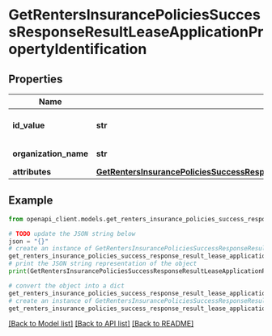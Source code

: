 # GetRentersInsurancePoliciesSuccessResponseResultLeaseApplicationPropertyIdentification


## Properties

Name | Type | Description | Notes
------------ | ------------- | ------------- | -------------
**id_value** | **str** | Unique identifier for the property | 
**organization_name** | **str** | Organization name | 
**attributes** | [**GetRentersInsurancePoliciesSuccessResponseResultLeaseApplicationPropertyIdentificationAttributes**](GetRentersInsurancePoliciesSuccessResponseResultLeaseApplicationPropertyIdentificationAttributes.md) |  | 

## Example

```python
from openapi_client.models.get_renters_insurance_policies_success_response_result_lease_application_property_identification import GetRentersInsurancePoliciesSuccessResponseResultLeaseApplicationPropertyIdentification

# TODO update the JSON string below
json = "{}"
# create an instance of GetRentersInsurancePoliciesSuccessResponseResultLeaseApplicationPropertyIdentification from a JSON string
get_renters_insurance_policies_success_response_result_lease_application_property_identification_instance = GetRentersInsurancePoliciesSuccessResponseResultLeaseApplicationPropertyIdentification.from_json(json)
# print the JSON string representation of the object
print(GetRentersInsurancePoliciesSuccessResponseResultLeaseApplicationPropertyIdentification.to_json())

# convert the object into a dict
get_renters_insurance_policies_success_response_result_lease_application_property_identification_dict = get_renters_insurance_policies_success_response_result_lease_application_property_identification_instance.to_dict()
# create an instance of GetRentersInsurancePoliciesSuccessResponseResultLeaseApplicationPropertyIdentification from a dict
get_renters_insurance_policies_success_response_result_lease_application_property_identification_from_dict = GetRentersInsurancePoliciesSuccessResponseResultLeaseApplicationPropertyIdentification.from_dict(get_renters_insurance_policies_success_response_result_lease_application_property_identification_dict)
```
[[Back to Model list]](../README.md#documentation-for-models) [[Back to API list]](../README.md#documentation-for-api-endpoints) [[Back to README]](../README.md)


